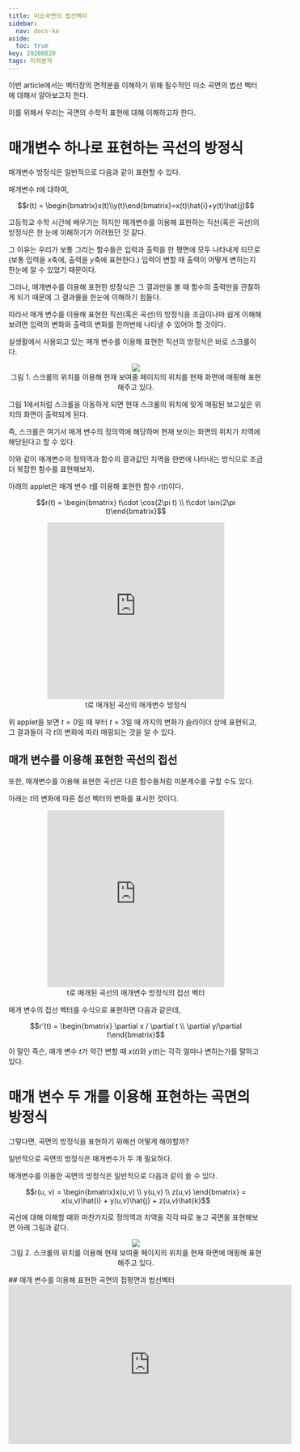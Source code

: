 ```yaml
---
title: 미소곡면의 법선벡터
sidebar:
  nav: docs-ko
aside:
  toc: true
key: 20200820
tags: 미적분학
---
```


이번 article에서는 벡터장의 면적분을 이해하기 위해 필수적인 미소 곡면의 법선 벡터에 대해서 알아보고자 한다.

이를 위해서 우리는 곡면의 수학적 표현에 대해 이해하고자 한다.

# 매개변수 하나로 표현하는 곡선의 방정식

매개변수 방정식은 일반적으로 다음과 같이 표현할 수 있다.

매개변수 $t$에 대하여,

$$r(t) = \begin{bmatrix}x(t)\\y(t)\end{bmatrix}=x(t)\hat{i}+y(t)\hat{j}$$

고등학교 수학 시간에 배우기는 하지만 매개변수를 이용해 표현하는 직선(혹은 곡선)의 방정식은 한 눈에 이해하기가 어려웠던 것 같다.

그 이유는 우리가 보통 그리는 함수들은 입력과 출력을 한 평면에 모두 나타내게 되므로 (보통 입력을 $x$축에, 출력을 $y$축에 표현한다.) 입력이 변할 때 출력이 어떻게 변하는지 한눈에 알 수 있었기 때문이다.

그러나, 매개변수를 이용해 표현한 방정식은 그 결과만을 볼 때 함수의 출력만을 관찰하게 되기 때문에 그 결과물을 한눈에 이해하기 힘들다.

따라서 매개 변수를 이용해 표현한 직선(혹은 곡선)의 방정식을 조금이나마 쉽게 이해해보려면 입력의 변화와 출력의 변화를 한꺼번에 나타낼 수 있어야 할 것이다.

실생활에서 사용되고 있는 매개 변수를 이용해 표현한 직선의 방정식은 바로 스크롤이다.

<p align = "center">
  <img src = "https://raw.githubusercontent.com/angeloyeo/angeloyeo.github.io/master/pics/2020-08-20-normal_vector/pic1.gif">
  <br>
  그림 1. 스크롤의 위치를 이용해 현재 보여줄 페이지의 위치를 현재 화면에 매핑해 표현해주고 있다.
</p>

그림 1에서처럼 스크롤을 이동하게 되면 현재 스크롤의 위치에 맞게 매핑된 보고싶은 위치의 화면이 출력되게 된다.

즉, 스크롤은 여기서 매개 변수의 정의역에 해당하며 현재 보이는 화면의 위치가 치역에 해당된다고 할 수 있다.

이와 같이 매개변수의 정의역과 함수의 결과값인 치역을 한번에 나타내는 방식으로 조금 더 복잡한 함수를 표현해보자.

아래의 applet은 매개 변수 $t$를 이용해 표현한 함수 $r(t)$이다.

$$r(t) = \begin{bmatrix} t\cdot \cos(2\pi t) \\ t\cdot \sin(2\pi t)\end{bmatrix}$$

<center>
  <iframe width = "350" height = "350" frameborder = "0" src="https://angeloyeo.github.io/p5/2020-08-20-normal_vector/parametric_curve/"></iframe>
  <br>
  t로 매개된 곡선의 매개변수 방정식
</center>

위 applet을 보면 $t = 0$일 때 부터 $t = 3$일 때 까지의 변화가 슬라이더 상에 표현되고, 그 결과들이 각 $t$의 변화에 따라 매핑되는 것을 알 수 있다.

## 매개 변수를 이용해 표현한 곡선의 접선

또한, 매개변수를 이용해 표현한 곡선은 다른 함수들처럼 미분계수를 구할 수도 있다.

아래는 $t$의 변화에 따른 접선 벡터의 변화를 표시한 것이다. 

<center>
  <iframe width = "350" height = "350" frameborder = "0" src="https://angeloyeo.github.io/p5/2020-08-20-normal_vector/parametric_curve_and_its_derivative/"></iframe>
  <br>
  t로 매개된 곡선의 매개변수 방정식의 접선 벡터
</center>

매개 변수의 접선 벡터를 수식으로 표현하면 다음과 같은데,

$$r'(t) = \begin{bmatrix} \partial x / \partial t \\ \partial y/\partial t\end{bmatrix}$$

이 말인 즉슨, 매개 변수 $t$가 약간 변할 때 $x(t)$와 $y(t)$는 각각 얼마나 변하는가를 말하고 있다.


# 매개 변수 두 개를 이용해 표현하는 곡면의 방정식

그렇다면, 곡면의 방정식을 표현하기 위해선 어떻게 해야할까?

일반적으로 곡면의 방정식은 매개변수가 두 개 필요하다.

매개변수를 이용한 곡면의 방정식은 일반적으로 다음과 같이 쓸 수 있다.

$$r(u, v) = \begin{bmatrix}x(u,v) \\ y(u,v) \\ z(u,v) \end{bmatrix} = x(u,v)\hat{i} + y(u,v)\hat{j} + z(u,v)\hat{k}$$

곡선에 대해 이해할 때와 마찬가지로 정의역과 치역을 각각 따로 놓고 곡면을 표현해보면 아래 그림과 같다.

<p align = "center">
  <img src = "https://raw.githubusercontent.com/angeloyeo/angeloyeo.github.io/master/pics/2020-08-20-normal_vector/pic2.png">
  <br>
  그림 2. 스크롤의 위치를 이용해 현재 보여줄 페이지의 위치를 현재 화면에 매핑해 표현해주고 있다.
</p>
## 매개 변수를 이용해 표현한 곡면의 접평면과 법선벡터


<center>
  <iframe width="560" height="315" src="https://www.youtube.com/embed/tCBegKMJY7s" frameborder="0" allow="accelerometer; autoplay; encrypted-media; gyroscope; picture-in-picture" allowfullscreen></iframe>
</center>